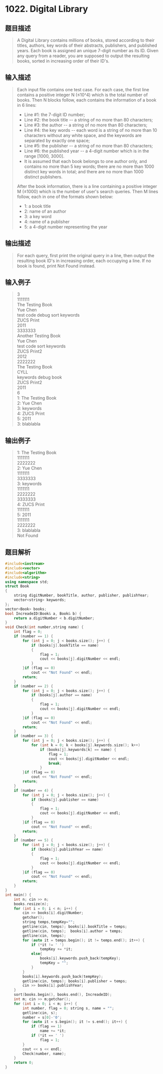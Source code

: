 # 1022. Digital Library

## 题目描述

> A Digital Library contains millions of books, stored according to their titles, authors, key words of their abstracts, publishers, and published years. Each book is assigned an unique 7-digit number as its ID. Given any query from a reader, you are supposed to output the resulting books, sorted in increasing order of their ID's.

## 输入描述

> Each input file contains one test case. For each case, the first line contains a positive integer N (≤10^4) which is the total number of books. Then N blocks follow, each contains the information of a book in 6 lines:
>
>- Line #1: the 7-digit ID number;
>- Line #2: the book title -- a string of no more than 80 characters;
>- Line #3: the author -- a string of no more than 80 characters;
>- Line #4: the key words -- each word is a string of no more than 10 characters without any white space, and the keywords are separated by exactly one space;
>- Line #5: the publisher -- a string of no more than 80 characters;
>- Line #6: the published year -- a 4-digit number which is in the range [1000, 3000].
>- It is assumed that each book belongs to one author only, and contains no more than 5 key words; there are no more than 1000 distinct key words in total; and there are no more than 1000 distinct publishers.
>
>After the book information, there is a line containing a positive integer M (≤1000) which is the number of user's search queries. Then M lines follow, each in one of the formats shown below:
>
>- 1: a book title
>- 2: name of an author
>- 3: a key word
>- 4: name of a publisher
>- 5: a 4-digit number representing the year

## 输出描述

> For each query, first print the original query in a line, then output the resulting book ID's in increasing order, each occupying a line. If no book is found, print Not Found instead.

## 输入例子

> 3<br>
1111111<br>
The Testing Book<br>
Yue Chen<br>
test code debug sort keywords<br>
ZUCS Print<br>
2011<br>
3333333<br>
Another Testing Book<br>
Yue Chen<br>
test code sort keywords<br>
ZUCS Print2<br>
2012<br>
2222222<br>
The Testing Book<br>
CYLL<br>
keywords debug book<br>
ZUCS Print2<br>
2011<br>
6<br>
1: The Testing Book<br>
2: Yue Chen<br>
3: keywords<br>
4: ZUCS Print<br>
5: 2011<br>
3: blablabla<br>

## 输出例子

> 1: The Testing Book<br>
1111111<br>
2222222<br>
2: Yue Chen<br>
1111111<br>
3333333<br>
3: keywords<br>
1111111<br>
2222222<br>
3333333<br>
4: ZUCS Print<br>
1111111<br>
5: 2011<br>
1111111<br>
2222222<br>
3: blablabla<br>
Not Found<br>

## 题目解析

```C++
#include<iostream>
#include<vector>
#include<algorithm>
#include<string>
using namespace std;
struct Book
{
	string digitNumber, bookTitle, author, publisher, publishYear;
	vector<string> keywords;
};
vector<Book> books;
bool IncreadeID(Book& a, Book& b) {
	return a.digitNumber < b.digitNumber;
}
void Check(int number,string name) {
	int flag = 0;
	if (number == 1) {
		for (int j = 0; j < books.size(); j++) {
			if (books[j].bookTitle == name)
			{
				flag = 1;
				cout << books[j].digitNumber << endl;
			}
		}if (flag == 0)
			cout << "Not Found" << endl;
		return;
	}
	if (number == 2) {
		for (int j = 0; j < books.size(); j++) {
			if (books[j].author == name)
			{
				flag = 1;
				cout << books[j].digitNumber << endl;
			}
		}if (flag == 0)
			cout << "Not Found" << endl;
		return;
	}
	if (number == 3) {
		for (int j = 0; j < books.size(); j++) {
			for (int k = 0; k < books[j].keywords.size(); k++)
				if (books[j].keywords[k] == name) {
					flag = 1;
					cout << books[j].digitNumber << endl;
					break;
				}
		}if (flag == 0)
			cout << "Not Found" << endl;
		return;
	}
	if (number == 4) {
		for (int j = 0; j < books.size(); j++) {
			if (books[j].publisher == name)
			{
				flag = 1;
				cout << books[j].digitNumber << endl;
			}
		}if (flag == 0)
			cout << "Not Found" << endl;
		return;
	}
	if (number == 5) {
		for (int j = 0; j < books.size(); j++) {
			if (books[j].publishYear == name)
			{
				flag = 1;
				cout << books[j].digitNumber << endl;
			}
		}if (flag == 0)
			cout << "Not Found" << endl;
		return;
	}
}
int main() {
	int n; cin >> n;
	books.resize(n);
	for (int i = 0; i < n; i++) {
		cin >> books[i].digitNumber;
		getchar();
		string temps,tempKey="";
		getline(cin, temps); books[i].bookTitle = temps;
		getline(cin, temps);  books[i].author = temps;
		getline(cin, temps); 
		for (auto it = temps.begin(); it != temps.end(); it++) {
			if (*it != ' ')
				tempKey += *it;
			else{
				books[i].keywords.push_back(tempKey);
				tempKey = "";
			}
		}
		books[i].keywords.push_back(tempKey);
		getline(cin, temps); books[i].publisher = temps;
		cin >> books[i].publishYear;
	}
	sort(books.begin(), books.end(), IncreadeID);
	int m; cin >> m;getchar();
	for (int i = 0; i < m; i++) {
		int number, flag = 0; string s, name = ""; 
		getline(cin, s);
		number = s[0]-'0';
		for (auto it = s.begin(); it != s.end(); it++) {
			if (flag == 1) 
				name += *it;
			if (*it == ' ')
				flag = 1;
		}
		cout << s << endl;
		Check(number, name);
	}
	return 0;
}
```